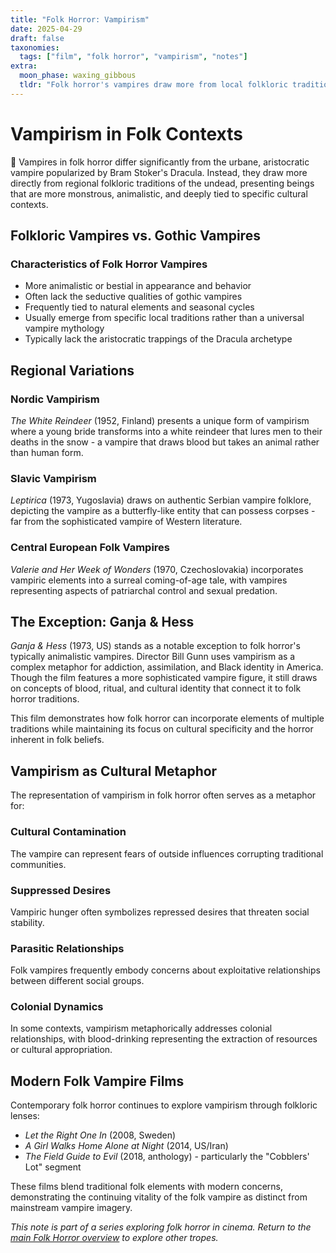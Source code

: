 ```yaml
---
title: "Folk Horror: Vampirism"
date: 2025-04-29
draft: false
taxonomies:
  tags: ["film", "folk horror", "vampirism", "notes"]
extra:
  moon_phase: waxing_gibbous
  tldr: "Folk horror's vampires draw more from local folkloric traditions than the urbane Dracula archetype."
---
```


# Vampirism in Folk Contexts

<span class="og">💋</span> Vampires in folk horror differ significantly from the urbane, aristocratic vampire popularized by Bram Stoker's Dracula. Instead, they draw more directly from regional folkloric traditions of the undead, presenting beings that are more monstrous, animalistic, and deeply tied to specific cultural contexts.

## Folkloric Vampires vs. Gothic Vampires

### Characteristics of Folk Horror Vampires

- More animalistic or bestial in appearance and behavior
- Often lack the seductive qualities of gothic vampires
- Frequently tied to natural elements and seasonal cycles
- Usually emerge from specific local traditions rather than a universal vampire mythology
- Typically lack the aristocratic trappings of the Dracula archetype

## Regional Variations

### Nordic Vampirism

*The White Reindeer* (1952, Finland) presents a unique form of vampirism where a young bride transforms into a white reindeer that lures men to their deaths in the snow - a vampire that draws blood but takes an animal rather than human form.

### Slavic Vampirism

*Leptirica* (1973, Yugoslavia) draws on authentic Serbian vampire folklore, depicting the vampire as a butterfly-like entity that can possess corpses - far from the sophisticated vampire of Western literature.

### Central European Folk Vampires

*Valerie and Her Week of Wonders* (1970, Czechoslovakia) incorporates vampiric elements into a surreal coming-of-age tale, with vampires representing aspects of patriarchal control and sexual predation.

## The Exception: Ganja & Hess

*Ganja & Hess* (1973, US) stands as a notable exception to folk horror's typically animalistic vampires. Director Bill Gunn uses vampirism as a complex metaphor for addiction, assimilation, and Black identity in America. Though the film features a more sophisticated vampire figure, it still draws on concepts of blood, ritual, and cultural identity that connect it to folk horror traditions.

This film demonstrates how folk horror can incorporate elements of multiple traditions while maintaining its focus on cultural specificity and the horror inherent in folk beliefs.

## Vampirism as Cultural Metaphor

The representation of vampirism in folk horror often serves as a metaphor for:

### Cultural Contamination

The vampire can represent fears of outside influences corrupting traditional communities.

### Suppressed Desires

Vampiric hunger often symbolizes repressed desires that threaten social stability.

### Parasitic Relationships

Folk vampires frequently embody concerns about exploitative relationships between different social groups.

### Colonial Dynamics

In some contexts, vampirism metaphorically addresses colonial relationships, with blood-drinking representing the extraction of resources or cultural appropriation.

## Modern Folk Vampire Films

Contemporary folk horror continues to explore vampirism through folkloric lenses:

- *Let the Right One In* (2008, Sweden)
- *A Girl Walks Home Alone at Night* (2014, US/Iran)
- *The Field Guide to Evil* (2018, anthology) - particularly the "Cobblers' Lot" segment

These films blend traditional folk elements with modern concerns, demonstrating the continuing vitality of the folk vampire as distinct from mainstream vampire imagery.

*This note is part of a series exploring folk horror in cinema. Return to the [main Folk Horror overview](/notes/folk-horror-overview) to explore other tropes.*
